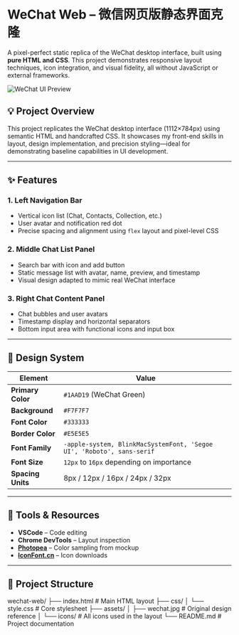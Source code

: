 # WeChat Web – 微信网页版静态界面克隆

A pixel-perfect static replica of the WeChat desktop interface, built using **pure HTML and CSS**. This project demonstrates responsive layout techniques, icon integration, and visual fidelity, all without JavaScript or external frameworks.

![WeChat UI Preview](./assets/wechat.jpg)

## 💡 Project Overview

This project replicates the WeChat desktop interface (1112×784px) using semantic HTML and handcrafted CSS. It showcases my front-end skills in layout, design implementation, and precision styling—ideal for demonstrating baseline capabilities in UI development.

---

## ✨ Features

### 1. Left Navigation Bar
- Vertical icon list (Chat, Contacts, Collection, etc.)
- User avatar and notification red dot
- Precise spacing and alignment using `flex` layout and pixel-level CSS

### 2. Middle Chat List Panel
- Search bar with icon and add button
- Static message list with avatar, name, preview, and timestamp
- Visual design adapted to mimic real WeChat interface

### 3. Right Chat Content Panel
- Chat bubbles and user avatars
- Timestamp display and horizontal separators
- Bottom input area with functional icons and input box

---

## 🎨 Design System

| Element      | Value |
|--------------|-------|
| **Primary Color** | `#1AAD19` (WeChat Green) |
| **Background**    | `#F7F7F7` |
| **Font Color**    | `#333333` |
| **Border Color**  | `#E5E5E5` |
| **Font Family**   | `-apple-system, BlinkMacSystemFont, 'Segoe UI', 'Roboto', sans-serif` |
| **Font Size**     | `12px` to `16px` depending on importance |
| **Spacing Units** | 8px / 12px / 16px / 24px / 32px |

---

## 🧰 Tools & Resources

- **VSCode** – Code editing
- **Chrome DevTools** – Layout inspection
- **[Photopea](https://www.photopea.com/)** – Color sampling from mockup
- **[IconFont.cn](https://www.iconfont.cn/)** – Icon downloads

---

## 📁 Project Structure

wechat-web/
├── index.html # Main HTML layout
├── css/
│ └── style.css # Core stylesheet
├── assets/
│ ├── wechat.jpg # Original design reference
│ └── icons/ # All icons used in the layout
└── README.md # Project documentation